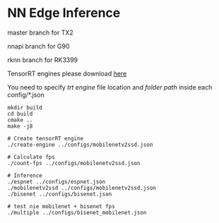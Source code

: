 # NN Edge Inference

master branch for TX2

nnapi branch for G90

rknn branch for RK3399

TensorRT engines please download [here](https://gallopwave-my.sharepoint.com/:u:/p/lincoln_lee/EVpG3vto2RlPmSo7leUNr5QB-oSksz-4DTxEiqjzK8d1kw?e=1TezlE)

You need to specify *trt engine* file location and *folder path* inside each config/*.json

```
mkdir build
cd build
cmake ..
make -j8

# Create tensorRT engine
./create-engine ../configs/mobilenetv2ssd.json

# Calculate fps
./count-fps ../configs/mobilenetv2ssd.json

# Inference
./espnet ../configs/espnet.json
./mobilenetv2ssd ../configs/mobilenetv2ssd.json
./bisenet ../configs/bisenet.json

# test nie mobilenet + bisenet fps
./multiple ../configs/bisenet_mobilenet.json
```


